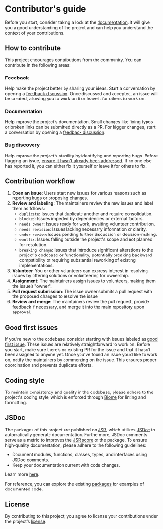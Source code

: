 # Contributor's guide

Before you start, consider taking a look at the [documentation](https://lector.pages.dev/). It will give you a good understanding of the project and can help you understand the context of your contributions.

## How to contribute

This project encourages contributions from the community. You can contribute in the following areas:

### Feedback

Help make the project better by sharing your ideas. Start a conversation by opening a [feedback discussion](https://github.com/ju4n97/lector/discussions). Once discussed and accepted, an issue will be created, allowing you to work on it or leave it for others to work on.

### Documentation

Help improve the project’s documentation. Small changes like fixing typos or broken links can be submitted directly as a PR. For bigger changes, start a conversation by opening a [feedback discussion](https://github.com/ju4n97/lector/discussions).

### Bug discovery

Help improve the project’s stability by identifying and reporting bugs. Before flagging an issue, [ensure it hasn't already been addressed](https://github.com/ju4n97/lector/issues). If no one else has reported it, you can either fix it yourself or leave it for others to fix.

## Contribution workflow

1. **Open an issue**: Users start new issues for various reasons such as reporting bugs or proposing changes.
2. **Review and labeling**: The maintainers review the new issues and label them as follows:
   - `duplicate`: Issues that duplicate another and require consolidation.
   - `blocked`: Issues impeded by dependencies or external factors.
   - `needs owner`: Issues ready for work, awaiting volunteer contribution.
   - `needs revision`: Issues lacking necessary information or clarity.
   - `under review`: Issues pending further discussion or decision-making.
   - `wontfix`: Issues falling outside the project's scope and not planned for resolution.
   - `breaking change`: Issues that introduce significant alterations to the project's codebase or functionality, potentially breaking backward compatibility or requiring substantial reworking of existing implementations.
3. **Volunteer**: You or other volunteers can express interest in resolving issues by offering solutions or volunteering for ownership.
4. **Assignment**: The maintainers assign issues to volunteers, making them the issue’s "owner".
5. **Pull request submission**: The issue owner submits a pull request with the proposed changes to resolve the issue.
6. **Review and merge**: The maintainers review the pull request, provide feedback if necessary, and merge it into the main repository upon approval.

## Good first issues

If you’re new to the codebase, consider starting with issues labeled as [good first issue](https://github.com/ju4n97/lector/issues?q=is%3Aissue+is%3Aopen+label%3A%22good+first+issue%22+-label%3A%22blocked+by+upstream%22). These issues are relatively straightforward to work on. Before you start, make sure there’s no existing PR for the issue and that it hasn’t been assigned to anyone yet. Once you’ve found an issue you’d like to work on, notify the maintainers by commenting on the issue. This ensures proper coordination and prevents duplicate efforts.

## Coding style

To maintain consistency and quality in the codebase, please adhere to the project's coding style, which is enforced through [Biome](https://biomejs.dev/) for linting and formatting.

## JSDoc

The packages of this project are published on [JSR](https://jsr.io/), which utilizes [JSDoc](https://jsdoc.app/) to automatically generate documentation. Furthermore, JSDoc comments serve as a metric to improves the [JSR score](https://jsr.io/docs/scoring) of the package. To ensure high-quality documentation, please adhere to the following guidelines:

- Document modules, functions, classes, types, and interfaces using JSDoc comments.
- Keep your documentation current with code changes.

Learn more [here](https://jsr.io/docs/writing-docs).

For reference, you can explore the existing [packages](./packages/) for examples of documented code.

## License

By contributing to this project, you agree to license your contributions under the project’s [license](LICENSE).
